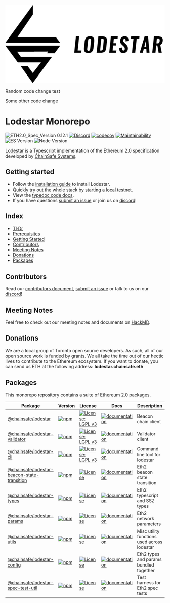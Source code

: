![lodestar logo](/assets/300ppi/FullMark-BLACK.png)

Random code change test

Some other code change
# Lodestar Monorepo

![ETH2.0_Spec_Version 0.12.1](https://img.shields.io/badge/ETH2.0_Spec_Version-0.12.1-2e86c1.svg)
[![Discord](https://img.shields.io/discord/593655374469660673.svg?label=Discord&logo=discord)](https://discord.gg/aMxzVcr)
[![codecov](https://codecov.io/gh/ChainSafe/lodestar/branch/master/graph/badge.svg)](https://codecov.io/gh/ChainSafe/lodestar)
[![Maintainability](https://api.codeclimate.com/v1/badges/678099476c401e1af503/maintainability)](https://codeclimate.com/github/ChainSafe/lodestar/maintainability)
![ES Version](https://img.shields.io/badge/ES-2020-yellow)
![Node Version](https://img.shields.io/badge/node-12.x-green)

[Lodestar](https://lodestar.chainsafe.io) is a Typescript implementation of the Ethereum 2.0 specification developed by [ChainSafe Systems](https://chainsafe.io).

## Getting started

- Follow the [installation guide](https://chainsafe.github.io/lodestar/installation) to install Lodestar.
- Quickly try out the whole stack by [starting a local testnet](https://chainsafe.github.io/lodestar/usage).
- View the [typedoc code docs](https://chainsafe.github.io/lodestar/packages).
- If you have questions [submit an issue](https://github.com/ChainSafe/lodestar/issues/new) or join us on [discord](https://discord.gg/yjyvFRP)!

## Index

- [Tl;Dr](#tldr)
- [Prerequisites](#prerequisites)
- [Getting Started](#getting-started)
- [Contributors](#contributors)
- [Meeting Notes](#meeting-notes)
- [Donations](#donations)
- [Packages](#packages)

## Contributors

Read our [contributors document](/CONTRIBUTING.md), [submit an issue](https://github.com/ChainSafe/lodestar/issues/new/choose) or talk to us on our [discord](https://discord.gg/yjyvFRP)!

## Meeting Notes

Feel free to check out our meeting notes and documents on [HackMD](https://hackmd.io/@wemeetagain/rJTEOdqPS/%2F%40yBpKEsxORheI8AJoIiZj1Q%2FHk_b8XfcV%2F%252F6pRB5amJRLKBGEkeOJA8Cw).

## Donations

We are a local group of Toronto open source developers. As such, all of our open source work is funded by grants. We all take the time out of our hectic lives to contribute to the Ethereum ecosystem.
If you want to donate, you can send us ETH at the following address: **lodestar.chainsafe.eth**

## Packages

This monorepo repository contains a suite of Ethereum 2.0 packages.

| Package                                                                                                                                    | Version                                                                                                                                                       | License                                                                                                               | Docs                                                                                                                                                      | Description                                 |
| ------------------------------------------------------------------------------------------------------------------------------------------ | ------------------------------------------------------------------------------------------------------------------------------------------------------------- | --------------------------------------------------------------------------------------------------------------------- | --------------------------------------------------------------------------------------------------------------------------------------------------------- | ------------------------------------------- |
| [@chainsafe/lodestar](https://github.com/ChainSafe/lodestar/tree/master/packages/lodestar)                                                 | [![npm](https://img.shields.io/npm/v/@chainsafe/lodestar)](https://www.npmjs.com/package/@chainsafe/lodestar)                                                 | [![License: LGPL v3](https://img.shields.io/badge/License-LGPL%20v3-blue.svg)](https://www.gnu.org/licenses/lgpl-3.0) | [![documentation](https://img.shields.io/badge/typedoc-blue)](https://chainsafe.github.io/lodestar/lodestar)                                              | Beacon chain client                         |
| [@chainsafe/lodestar-validator](https://github.com/ChainSafe/lodestar/tree/master/packages/lodestar-validator)                             | [![npm](https://img.shields.io/npm/v/@chainsafe/lodestar-validator)](https://www.npmjs.com/package/@chainsafe/lodestar-validator)                             | [![License: LGPL v3](https://img.shields.io/badge/License-LGPL%20v3-blue.svg)](https://www.gnu.org/licenses/lgpl-3.0) | [![documentation](https://img.shields.io/badge/typedoc-blue)](https://chainsafe.github.io/lodestar/lodestar-validator)                                    | Validator client                            |
| [@chainsafe/lodestar-cli](https://github.com/ChainSafe/lodestar/tree/master/packages/lodestar-cli)                                         | [![npm](https://img.shields.io/npm/v/@chainsafe/lodestar-cli)](https://www.npmjs.com/package/@chainsafe/lodestar-cli)                                         | [![License: LGPL v3](https://img.shields.io/badge/License-LGPL%20v3-blue.svg)](https://www.gnu.org/licenses/lgpl-3.0) | [![documentation](https://img.shields.io/badge/typedoc-blue)](https://chainsafe.github.io/lodestar/lodestar-cli)                                          | Command line tool for lodestar              |
| [@chainsafe/lodestar-beacon-state-transition](https://github.com/ChainSafe/lodestar/tree/master/packages/lodestar-beacon-state-transition) | [![npm](https://img.shields.io/npm/v/@chainsafe/lodestar-beacon-state-transition)](https://www.npmjs.com/package/@chainsafe/lodestar-beacon-state-transition) | [![License](https://img.shields.io/badge/License-Apache%202.0-blue.svg)](https://opensource.org/licenses/Apache-2.0)  | [![documentation](https://img.shields.io/badge/readme-blue)](https://github.com/ChainSafe/lodestar/tree/master/packages/lodestar-beacon-state-transition) | Eth2 beacon state transition                |
| [@chainsafe/lodestar-types](https://github.com/ChainSafe/lodestar/tree/master/packages/lodestar-types)                                     | [![npm](https://img.shields.io/npm/v/@chainsafe/lodestar-types)](https://www.npmjs.com/package/@chainsafe/lodestar-types)                                     | [![License](https://img.shields.io/badge/License-Apache%202.0-blue.svg)](https://opensource.org/licenses/Apache-2.0)  | [![documentation](https://img.shields.io/badge/readme-blue)](https://github.com/ChainSafe/lodestar/tree/master/packages/lodestar-types)                   | Eth2 typescript and SSZ types               |
| [@chainsafe/lodestar-params](https://github.com/ChainSafe/lodestar/tree/master/packages/lodestar-params)                                   | [![npm](https://img.shields.io/npm/v/@chainsafe/lodestar-params)](https://www.npmjs.com/package/@chainsafe/lodestar-params)                                   | [![License](https://img.shields.io/badge/License-Apache%202.0-blue.svg)](https://opensource.org/licenses/Apache-2.0)  | [![documentation](https://img.shields.io/badge/readme-blue)](https://github.com/ChainSafe/lodestar/tree/master/packages/lodestar-params)                  | Eth2 network parameters                     |
| [@chainsafe/lodestar-utils](https://github.com/ChainSafe/lodestar/tree/master/packages/lodestar-utils)                                     | [![npm](https://img.shields.io/npm/v/@chainsafe/lodestar-utils)](https://www.npmjs.com/package/@chainsafe/lodestar-utils)                                     | [![License](https://img.shields.io/badge/License-Apache%202.0-blue.svg)](https://opensource.org/licenses/Apache-2.0)  | [![documentation](https://img.shields.io/badge/typedoc-blue)](https://chainsafe.github.io/lodestar/lodestar-utils)                                        | Misc utility functions used across lodestar |
| [@chainsafe/lodestar-config](https://github.com/ChainSafe/lodestar/tree/master/packages/lodestar-config)                                   | [![npm](https://img.shields.io/npm/v/@chainsafe/lodestar-config)](https://www.npmjs.com/package/@chainsafe/lodestar-config)                                   | [![License](https://img.shields.io/badge/License-Apache%202.0-blue.svg)](https://opensource.org/licenses/Apache-2.0)  | [![documentation](https://img.shields.io/badge/typedoc-blue)](https://chainsafe.github.io/lodestar/lodestar-config)                                       | Eth2 types and params bundled together      |
| [@chainsafe/lodestar-spec-test-util](https://github.com/ChainSafe/lodestar/tree/master/packages/lodestar-spec-test-util)                   | [![npm](https://img.shields.io/npm/v/@chainsafe/lodestar-spec-test-util)](https://www.npmjs.com/package/@chainsafe/lodestar-spec-test-util)                   | [![License](https://img.shields.io/badge/License-Apache%202.0-blue.svg)](https://opensource.org/licenses/Apache-2.0)  | [![documentation](https://img.shields.io/badge/typedoc-blue)](https://chainsafe.github.io/lodestar/lodestar-spec-test-util)                               | Test harness for Eth2 spec tests            |
